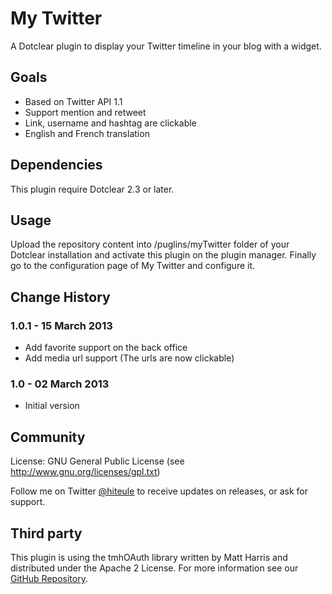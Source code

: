 # My Twitter

A Dotclear plugin to display your Twitter timeline in your blog with a widget.

## Goals

- Based on Twitter API 1.1
- Support mention and retweet
- Link, username and hashtag are clickable
- English and French translation

## Dependencies

This plugin require Dotclear 2.3 or later.

## Usage

Upload the repository content into /puglins/myTwitter folder of your Dotclear installation and activate this plugin on the plugin manager.
Finally go to the configuration page of My Twitter and configure it.

## Change History
### 1.0.1 - 15 March 2013

- Add favorite support on the back office
- Add media url support (The urls are now clickable)

### 1.0 - 02 March 2013

- Initial version

## Community

License: GNU General Public License (see <http://www.gnu.org/licenses/gpl.txt>)

Follow me on Twitter [@hiteule](https://twitter.com/intent/follow?screen_name=hiteule) to receive updates on releases, or ask for support.

## Third party

This plugin is using the tmhOAuth library written by Matt Harris and distributed under the Apache 2 License.
For more information see our [GitHub Repository](https://github.com/themattharris/tmhOAuth).